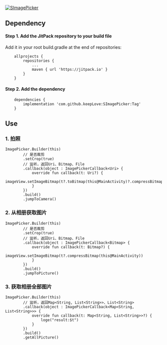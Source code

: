 [![SImagePicker](https://jitpack.io/v/com.github.keepLove/SImagePicker.svg)](https://jitpack.io/#com.github.keepLove/SImagePicker)

## Dependency

#### Step 1. Add the JitPack repository to your build file

Add it in your root build.gradle at the end of repositories:


```
    allprojects {
    	repositories {
			...
			maven { url 'https://jitpack.io' }
		}
	}
```

#### Step 2. Add the dependency


```
    dependencies {
        implementation 'com.github.keepLove:SImagePicker:Tag'
	}
```

## Use

### 1.  拍照


```
ImagePicker.Builder(this)
        // 是否裁剪
        .setCrop(true)
        // 监听，返回Uri、Bitmap、File
        .callback(object : ImagePickerCallback<Uri> {
            override fun callback(t: Uri?) {
                imageView.setImageBitmap(t?.toBitmap(this@MainActivity)?.compressBitmap(this@MainActivity))
            }
        })
        .build()
        .jumpToCamera()
```

### 2.  从相册获取图片


```
ImagePicker.Builder(this)
        // 是否裁剪
        .setCrop(true)
        // 监听，返回Uri、Bitmap、File
        .callback(object : ImagePickerCallback<Bitmap> {
            override fun callback(t: Bitmap?) {
                imageView.setImageBitmap(t?.compressBitmap(this@MainActivity))
            }
        })
        .build()
        .jumpToPicture()
```

### 3.  获取相册全部图片

```
ImagePicker.Builder(this)
        // 监听，返回Map<String, List<String>>、List<String>
        .callback(object : ImagePickerCallback<Map<String, List<String>>> {
            override fun callback(t: Map<String, List<String>>?) {
                loge("result:$t")
            }
        })
        .build()
        .getAllPicture()
```
